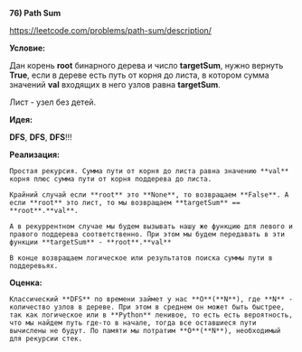 **76) Path Sum**

https://leetcode.com/problems/path-sum/description/

**Условие:**

Дан корень **root** бинарного дерева и число **targetSum**, нужно вернуть **True**, если в дереве есть путь от корня до листа, в котором сумма значений **val** входящих в него узлов равна **targetSum**.

Лист - узел без детей.

**Идея:**

**DFS**, **DFS**, **DFS**!!!

**Реализация:**

    Простая рекурсия. Сумма пути от корня до листа равна значению **val** корня плюс сумма пути от корня поддерева до листа.

    Крайний случай если **root** это **None**, то возвращаем **False**. А если **root** это лист, то мы возвращаем **targetSum** == **root**.**val**.

    А в рекуррентном случае мы будем вызывать нашу же функцию для левого и правого поддерева соответственно. При этом мы будем передавать в эти функции **targetSum** - **root**.**val**

    В конце возвращаем логическое или результатов поиска суммы пути в поддеревьях.



**Оценка:**

    Классический **DFS** по времени займет у нас **O**(**N**), где **N** - количество узлов в дереве. При этом в среднем он может быть быстрее, так как логическое или в **Python** ленивое, то есть есть вероятность, что мы найдем путь где-то в начале, тогда все оставшиеся пути вычислены не будут. По памяти мы потратим **O**(**N**), необходимый для рекурсии стек.

